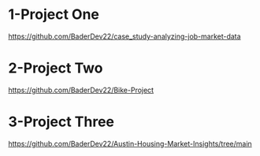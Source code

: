 # 1-Project One 
https://github.com/BaderDev22/case_study-analyzing-job-market-data
# 2-Project Two
https://github.com/BaderDev22/Bike-Project
# 3-Project Three
https://github.com/BaderDev22/Austin-Housing-Market-Insights/tree/main
